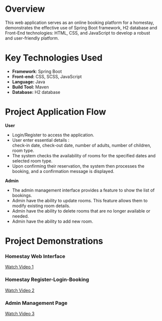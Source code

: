 # Overview
This web application serves as an online booking platform for a homestay, demonstrates the effective use of Spring Boot framework, H2 database and Front-End technologies: HTML, CSS, and JavaScript to develop a robust and user-friendly platform.  

# Key Technologies Used
- **Framework**: Spring Boot
- **Front-end:** CSS, SCSS, JavaScript
- **Language:** Java
- **Build Tool:** Maven
- **Database:** H2 database 

# Project Application Flow
**User** 

- Login/Register to access the application.
- User enter essential details :<br>check-in date, check-out date, number of adults, number of children, room type.
- The system checks the availability of rooms for the specified dates and selected room type.
- Upon confirming their reservation, the system then processes the booking, and a confirmation message is displayed.

**Admin** 

- The admin management interface provides a feature to show the list of bookings.
- Admin have the ability to update rooms. This feature allows them to modify existing room details.
- Admin have the ability to delete rooms that are no longer available or needed.
- Admin have the ability to add new room.

# Project Demonstrations

### Homestay Web Interface 
[Watch Video 1](https://drive.google.com/file/d/1NVidQja1mcxfV1b0KJ6cdp1byYdXEogv/view?usp=drive_link)

### Homestay Register-Login-Booking
[Watch Video 2](https://drive.google.com/file/d/1UfK84Gcnre-WdHaQQUEU_agXENLPbizc/view?usp=drive_link)

### Admin Management Page
[Watch Video 3](https://drive.google.com/file/d/1qXw36dJFnvEjJmRfBCSJXwPFKoH2RKZc/view?usp=drive_link)



